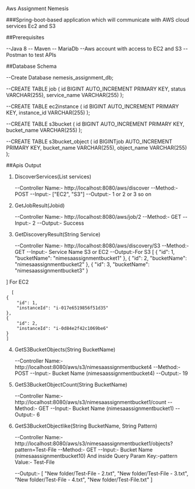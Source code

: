 Aws Assignment Nemesis

###Spring-boot-based application which will communicate with AWS cloud
services Ec2 and S3

##Prerequisites

--Java 8
-- Maven
-- MariaDb
--Aws account with access to EC2 and S3
--Postman to test APIs

##Database Schema

--Create Database nemesis_assignment_db;

--CREATE TABLE job (
  id BIGINT AUTO_INCREMENT PRIMARY KEY,
  status VARCHAR(255),
  service_name VARCHAR(255)
);

--CREATE TABLE ec2instance (
  id BIGINT AUTO_INCREMENT PRIMARY KEY,
  instance_id VARCHAR(255)
);

--CREATE TABLE s3bucket (
  id BIGINT AUTO_INCREMENT PRIMARY KEY,
  bucket_name VARCHAR(255)
);

--CREATE TABLE s3bucket_object (
  id BIGINTjob AUTO_INCREMENT PRIMARY KEY,
  bucket_name VARCHAR(255),
  object_name VARCHAR(255)
);

##Apis Output

1. DiscoverServices(List<String> services)

   --Controller Name:- http://localhost:8080/aws/discover
   --Method:- POST
   --Input:- ["EC2", "S3"]
   --Output:- 1 or 2 or 3 so on

2. GetJobResult(Jobid)

   --Controller Name:- http://localhost:8080/aws/job/2
   --Method:- GET
   --Input:- 2
   --Output:- Success

3. GetDiscoveryResult(String Service)

   --Controller Name:- http://localhost:8080/aws/discovery/S3
   --Method:- GET
   --Input:- Service Name S3 or EC2
   --Output:-For S3
      [
    {
        "id": 1,
        "bucketName": "nimesaassignmentbucket1"
    },
    {
        "id": 2,
        "bucketName": "nimesaassignmentbucket2"
    },
    {
        "id": 3,
        "bucketName": "nimesaassignmentbucket3"
    }

  ]
      For EC2

      [
    {
        "id": 1,
        "instanceId": "i-017e6519856f51d35"
    },
    {
        "id": 2,
        "instanceId": "i-0d84e2f42c1069be6"
    }
    ]

  4. GetS3BucketObjects(String BucketName)

     --Controller Name:- http://localhost:8080/aws/s3/nimesaassignmentbucket4
     --Method:- POST
     --Input:- Bucket Name (nimesaassignmentbucket4)
     --Output:- 19

  5. GetS3BucketObjectCount(String BucketName)

     --Controller Name:- http://localhost:8080/aws/s3/nimesaassignmentbucket1/count
     --Method:- GET
     --Input:- Bucket Name (nimesaassignmentbucket1)
     --Output:- 6

  6. GetS3BucketObjectlike(String BucketName, String Pattern)

     --Controller Name:- http://localhost:8080/aws/s3/nimesaassignmentbucket1/objects?pattern=Test-File
     --Method:- GET
     --Input:- Bucket Name (nimesaassignmentbucket10)
               And inside Query Param Key:-pattern Value:- Test-File

     --Output:- [
    "New folder/Test-File - 2.txt",
    "New folder/Test-File - 3.txt",
    "New folder/Test-File - 4.txt",
    "New folder/Test-File.txt"
]



   
 



  
  

   

